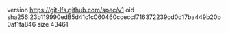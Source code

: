 version https://git-lfs.github.com/spec/v1
oid sha256:23b119990ed85d41c1c060460cceccf716372239cd0d17ba449b20b0af1fa846
size 43461
